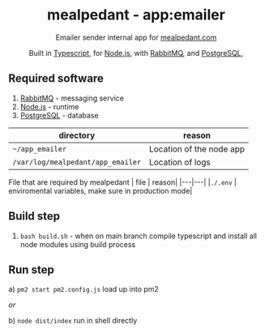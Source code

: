 
<p align="center">
	<h1 align="center">mealpedant - app:emailer</h1>
</p>

<p align="center">
	Emailer sender internal app for <a href='https://www.mealpedant.com' target='_blank' rel='noopener noreferrer'>mealpedant.com</a>
</p>
<p align="center">
	Built in <a href='https://www.typescriptlang.org/' target='_blank' rel='noopener noreferrer'>Typescript</a>,
	for <a href='https://nodejs.org/en/' target='_blank' rel='noopener noreferrer'>Node.js</a>,
	with <a href='https://www.rabbitmq.com/' target='_blank' rel='noopener noreferrer'>RabbitMQ</a>,
	and <a href='https://www.postgresql.org/' target='_blank' rel='noopener noreferrer'>PostgreSQL</a>,
</p>

## Required software

1) <a href='https://www.rabbitmq.com/' target='_blank' rel='noopener noreferrer'>RabbitMQ</a> - messaging service
2) <a href='https://nodejs.org/en/' target='_blank' rel='noopener noreferrer'>Node.js</a> - runtime
3) <a href='https://www.postgresql.org/' target='_blank' rel='noopener noreferrer'>PostgreSQL</a> - database


| directory | reason|
| --- | --- |
|```~/app_emailer```						| Location of the node app|
|```/var/log/mealpedant/app_emailer```	| Location of logs|



File that are required by mealpedant
| file | reason|
|---|---|
|```./.env```		| enviromental variables, make sure in production mode|

## Build step
1) ```bash build.sh``` - when on main branch compile typescript and install all node modules using build process

## Run step
a) ```pm2 start pm2.config.js``` load up into pm2

*or*

b) ```node dist/index``` run in shell directly